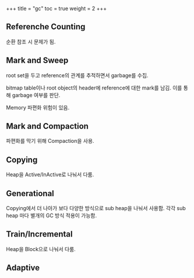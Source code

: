 +++
title  = "gc"
toc    = true
weight = 2
+++

## Referenche Counting
순환 참조 시 문제가 됨.

## Mark and Sweep
root set을 두고 reference의 관계를 추적하면서 garbage를 수집.

bitmap table이나 root object의 header에 reference에 대한 mark를 남김.
이를 통해 garbage 여부를 판단.

Memory 파편화 위험이 있음.

## Mark and Compaction
파편화를 막기 위해 Compaction을 사용.

## Copying
Heap을 Active/InActive로 나눠서 다룸.

## Generational
Copying에서 더 나아가 보다 다양한 방식으로 sub heap을 나눠서 사용함.
각각 sub heap 마다 별개의 GC 방식 적용이 가능함.

## Train/Incremental
Heap을 Block으로 나눠서 다룸.

## Adaptive

